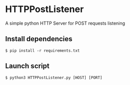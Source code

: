 # HTTPPostListener
A simple python HTTP Server for POST requests listening

## Install dependencies
`$ pip install -r requirements.txt`

## Launch script
`$ python3 HTTPPostListener.py [HOST] [PORT]`
